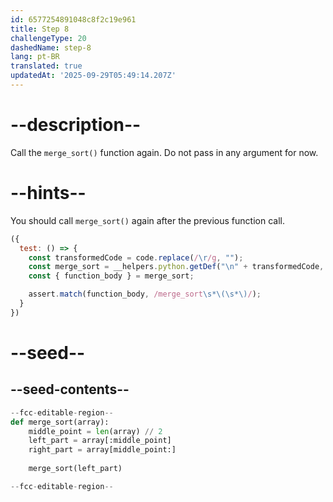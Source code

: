 ```yaml
---
id: 6577254891048c8f2c19e961
title: Step 8
challengeType: 20
dashedName: step-8
lang: pt-BR
translated: true
updatedAt: '2025-09-29T05:49:14.207Z'
---
```


# --description--

Call the `merge_sort()` function again. Do not pass in any argument for now.

# --hints--

You should call `merge_sort()` again after the previous function call.

```js
({
  test: () => {
    const transformedCode = code.replace(/\r/g, "");
    const merge_sort = __helpers.python.getDef("\n" + transformedCode, "merge_sort");
    const { function_body } = merge_sort;

    assert.match(function_body, /merge_sort\s*\(\s*\)/);
  }
})
```

# --seed--

## --seed-contents--

```py
--fcc-editable-region--
def merge_sort(array):
    middle_point = len(array) // 2
    left_part = array[:middle_point]
    right_part = array[middle_point:]
    
    merge_sort(left_part)

--fcc-editable-region--
```
